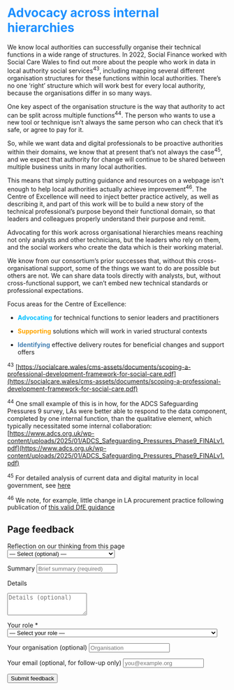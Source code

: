 # <span style="color:dodgerblue">Advocacy across internal hierarchies</span>

We know local authorities can successfully organise their technical functions in a wide range of structures. In 2022, Social Finance worked with Social Care Wales to find out more about the people who work in data in local authority social services<sup>43</sup>, including mapping several different organisation structures for these functions within local authorities. There’s no one ‘right’ structure which will work best for every local authority, because the organisations differ in so many ways.  
  
One key aspect of the organisation structure is the way that authority to act can be split across multiple functions<sup>44</sup>. The person who wants to use a new tool or technique isn’t always the same person who can check that it’s safe, or agree to pay for it.

So, while we want data and digital professionals to be proactive authorities within their domains, we know that at present that’s not always the case<sup>45</sup>, and we expect that authority for change will continue to be shared between multiple business units in many local authorities.

This means that simply putting guidance and resources on a webpage isn't enough to help local authorities actually achieve improvement<sup>46</sup>. The Centre of Excellence will need to inject better practice actively, as well as describing it, and part of this work will be to build a new story of the technical professional’s purpose beyond their functional domain, so that leaders and colleagues properly understand their purpose and remit.

Advocating for this work across organisational hierarchies means reaching not only analysts and other technicians, but the leaders who rely on them, and the social workers who create the data which is their working material.

We know from our consortium’s prior successes that, without this cross-organisational support, some of the things we want to do are possible but others are not. We can share data tools directly with analysts, but, without cross-functional support, we can’t embed new technical standards or professional expectations.

Focus areas for the Centre of Excellence:

-  <span style="color:deepskyblue">**Advocating**</span> for technical functions to senior leaders and practitioners

-  <span style="color:orange">**Supporting**</span> solutions which will work in varied structural contexts

-  <span style="color:steelblue">**Identifying**</span> effective delivery routes for beneficial changes and support offers

<!-- footnotes -->

<sup>43</sup> [https://socialcare.wales/cms-assets/documents/scoping-a-professional-development-framework-for-social-care.pdf](https://socialcare.wales/cms-assets/documents/scoping-a-professional-development-framework-for-social-care.pdf)

<sup>44</sup> One small example of this is in how, for the ADCS Safeguarding Pressures 9 survey, LAs were better able to respond to the data component, completed by one internal function, than the qualitative element, which typically necessitated some internal collaboration: [https://www.adcs.org.uk/wp-content/uploads/2025/01/ADCS_Safeguarding_Pressures_Phase9_FINALv1.pdf](https://www.adcs.org.uk/wp-content/uploads/2025/01/ADCS_Safeguarding_Pressures_Phase9_FINALv1.pdf)

<sup>45</sup> For detailed analysis of current data and digital maturity in local government, see [here](https://www.local.gov.uk/publications/local-government-data-capacity-and-capability-survey-local-authorities-october)

<sup>46</sup> We note, for example, little change in LA procurement practice following publication of [this valid DfE guidance](https://www.gov.uk/government/publications/childrens-social-care-improving-case-management-systems/improving-case-management-systems-for-childrens-social-care-services)

<!-- feedback form -->

<div class="feedback-section feedback-compact" id="sheets">
  <h2>Page feedback</h2>
<form id="gs-form">
  <input type="hidden" name="page" id="gs-page">
  <input type="text" name="hp_field" id="hp_field" style="display:none" tabindex="-1" autocomplete="off">

  <label for="mf-nature">Reflection on our thinking from this page</label>
  <select id="mf-nature" name="nature">
    <option value="">— Select (optional) —</option>
    <option>I’m enthusiastic about this</option>
    <option>I’m unsure about this</option>
    <option>I disagree with this</option>
    <option>I have a general reflection on this</option>
    <option>I’ve identified a specific issue with this</option>
    <option>Other</option>
  </select>

  <label for="gs-summary" class="sr-only">Summary</label>
  <input type="text" id="gs-summary" name="summary" required minlength="5" placeholder="Brief summary (required)">

  <label for="gs-details" class="sr-only">Details</label>
  <textarea id="gs-details" name="details" rows="3" placeholder="Details (optional)"></textarea>

  <label for="mf-role">Your role <span class="req">*</span></label>
  <select id="mf-role" name="role" required>
    <option value="">— Select your role —</option>
      <option>Local authority data professional</option>
      <option>Local authority digital professional</option>
      <option>Local authority children’s social care professional</option>
      <option>Local authority leadership</option>
      <option>Central government data professional</option>
      <option>Central government digital professional</option>
      <option>Central government social care professional</option>
      <option>Central government leadership</option>
      <option>Other public sector professional role</option>
      <option>Data and digital supplier/partner</option>
      <option>Data and digital consultant</option>
      <option>Other private sector professional role</option>
      <option>Person (with current or previous social care involvement as a service user)</option>
      <option>Person (without current or previous social care involvement as a service user)</option>
  </select>

  <label for="mf-org">Your organisation (optional)</label>
  <input type="text" id="mf-org" name="org" placeholder="Organisation">

  <label for="mf-email">Your email (optional, for follow-up only)</label>
  <input type="email" id="mf-email" name="email" placeholder="you@example.org">

  <div class="feedback-actions">
    <button type="submit" class="md-button">Submit feedback</button>
  </div>

  <div class="feedback-success" id="gs-ok" hidden>Thanks — feedback received</div>
  <div class="feedback-error" id="gs-err" hidden>Sorry — something went wrong</div>
</form>

</div>